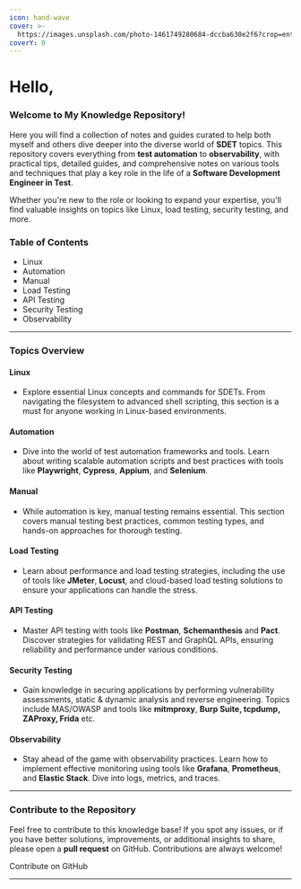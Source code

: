 ```yaml
---
icon: hand-wave
cover: >-
  https://images.unsplash.com/photo-1461749280684-dccba630e2f6?crop=entropy&cs=srgb&fm=jpg&ixid=M3wxOTcwMjR8MHwxfHNlYXJjaHwxfHxjb2Rpbmd8ZW58MHx8fHwxNzQ1NzAyMDA0fDA&ixlib=rb-4.0.3&q=85
coverY: 0
---
```


# Hello,

### Welcome to My Knowledge Repository!

Here you will find a collection of notes and guides curated to help both myself and others dive deeper into the diverse world of **SDET** topics. This repository covers everything from **test automation** to **observability**, with practical tips, detailed guides, and comprehensive notes on various tools and techniques that play a key role in the life of a **Software Development Engineer in Test**.

Whether you're new to the role or looking to expand your expertise, you'll find valuable insights on topics like Linux, load testing, security testing, and more.

### Table of Contents

* Linux
* Automation
* Manual
* Load Testing
* API Testing
* Security Testing
* Observability

***

### Topics Overview

#### Linux

* Explore essential Linux concepts and commands for SDETs. From navigating the filesystem to advanced shell scripting, this section is a must for anyone working in Linux-based environments.

#### Automation

* Dive into the world of test automation frameworks and tools. Learn about writing scalable automation scripts and best practices with tools like **Playwright**, **Cypress**, **Appium**, and **Selenium**.

#### Manual

* While automation is key, manual testing remains essential. This section covers manual testing best practices, common testing types, and hands-on approaches for thorough testing.

#### Load Testing

* Learn about performance and load testing strategies, including the use of tools like **JMeter**, **Locust**, and cloud-based load testing solutions to ensure your applications can handle the stress.

#### API Testing

* Master API testing with tools like **Postman**, **Schemanthesis** and **Pact**. Discover strategies for validating REST and GraphQL APIs, ensuring reliability and performance under various conditions.

#### Security Testing

* Gain knowledge in securing applications by performing vulnerability assessments, static & dynamic analysis and reverse engineering. Topics include MAS/OWASP and tools like **mitmproxy**, **Burp Suite, tcpdump, ZAProxy, Frida** etc.

#### Observability

* Stay ahead of the game with observability practices. Learn how to implement effective monitoring using tools like **Grafana**, **Prometheus**, and **Elastic Stack**. Dive into logs, metrics, and traces.

***

### Contribute to the Repository

Feel free to contribute to this knowledge base! If you spot any issues, or if you have better solutions, improvements, or additional insights to share, please open a **pull request** on GitHub. Contributions are always welcome!

Contribute on GitHub

***
